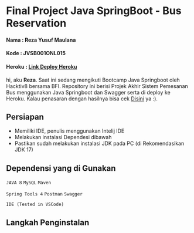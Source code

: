 # Final Project Java SpringBoot - Bus Reservation

 <h4>Nama : Reza Yusuf Maulana</h4>
 <h4>Kode : JVSB001ONL015</h4>
 <h4>Heroku : <a href="https://final-project-springboot-reza.herokuapp.com/swagger-ui.html">Link Deploy Heroku</a></h4>

 <p>hi, aku <b>Reza</b>. Saat ini sedang mengikuti Bootcamp Java Springboot oleh Hacktiv8 bersama BFI. Repository ini berisi Projek Akhir Sistem Pemesanan Bus menggunakan Java Springboot dan Swagger serta di deploy ke Heroku. Kalau penasaran dengan hasilnya bisa cek <a href="https://final-project-springboot-reza.herokuapp.com/swagger-ui.html">Disini</a> ya :).</p>

## Persiapan
 - Memiliki IDE, penulis menggunakan Intelij IDE
 - Melakukan instalasi Dependesi dibawah
 - Pastikan sudah melakukan instalasi JDK pada PC (di Rekomendasikan JDK 17)

 ## Dependensi yang di Gunakan
`JAVA 8` `MySQL`   `Maven` 

`Spring Tools 4` `Postman` `Swagger`

`IDE (Tested in VSCode)`

## Langkah Penginstalan



